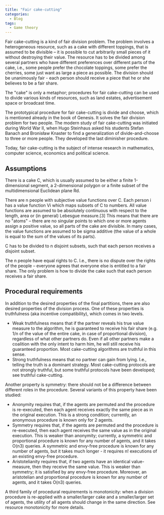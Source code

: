 ```yaml
---
title: "Fair cake-cutting"
categories:
  - Blog
tags:
  - Game theory
---
```


Fair cake-cutting is a kind of fair division problem. The problem involves a heterogeneous resource, such as a cake with different toppings, that is assumed to be divisible – it is possible to cut arbitrarily small pieces of it without destroying their value. The resource has to be divided among several partners who have different preferences over different parts of the cake, i.e., some people prefer the chocolate toppings, some prefer the cherries, some just want as large a piece as possible. The division should be unanimously fair - each person should receive a piece that he or she believes to be a fair share.

The "cake" is only a metaphor; procedures for fair cake-cutting can be used to divide various kinds of resources, such as land estates, advertisement space or broadcast time.

The prototypical procedure for fair cake-cutting is divide and choose, which is mentioned already in the book of Genesis. It solves the fair division problem for two people. The modern study of fair cake-cutting was initiated during World War II, when Hugo Steinhaus asked his students Stefan Banach and Bronisław Knaster to find a generalization of divide-and-choose to three or more people. They developed the last diminisher procedure. 

Today, fair cake-cutting is the subject of intense research in mathematics, computer science, economics and political science. 

<h2>Assumptions</h2>

There is a cake C, which is usually assumed to be either a finite 1-dimensional segment, a 2-dimensional polygon or a finite subset of the multidimensional Euclidean plane Rd.

There are n people with subjective value functions over C. Each person i has a value function Vi which maps subsets of C to numbers. All value functions are assumed to be absolutely continuous with respect to the length, area or (in general) Lebesgue measure.[3] This means that there are no "atoms" – there are no singular points to which one or more agents assign a positive value, so all parts of the cake are divisible. In many cases, the value functions are assumed to be sigma additive (the value of a whole is equal to the sum of the values of its parts).

C has to be divided to n disjoint subsets, such that each person receives a disjoint subset.

The n people have equal rights to C. I.e., there is no dispute over the rights of the people – everyone agrees that everyone else is entitled to a fair share. The only problem is how to divide the cake such that each person receives a fair share.


<h2>Procedural requirements</h2>

In addition to the desired properties of the final partitions, there are also desired properties of the division process. One of these properties is truthfulness (aka incentive compatibility), which comes in two levels.

<ul>
<li>Weak truthfulness means that if the partner reveals his true value measure to the algorithm, he is guaranteed to receive his fair share (e.g. 1/n of the value of the entire cake, in case of proportional division), regardless of what other partners do. Even if all other partners make a coalition with the only intent to harm him, he will still receive his guaranteed proportion. Most cake-cutting algorithms are truthful in this sense.</li>
<li>Strong truthfulness means that no partner can gain from lying. I.e., telling the truth is a dominant strategy. Most cake-cutting protocols are not strongly truthful, but some truthful protocols have been developed; see truthful cake-cutting.</li>
</ul>

Another property is symmetry: there should not be a difference between different roles in the procedure. Several variants of this property have been studied:

<ul>
<li>Anonymity requires that, if the agents are permuted and the procedure is re-executed, then each agent receives exactly the same piece as in the original execution. This is a strong condition; currently, an anonymous procedure is known only for 2 agents.</li>
<li>Symmetry requires that, if the agents are permuted and the procedure is re-executed, then each agent receives the same value as in the original execution. This is weaker than anonymity; currently, a symmetric and proportional procedure is known for any number of agents, and it takes O(n3) queries. A symmetric and envy-free procedure is known for any number of agents, but it takes much longer - it requires n! executions of an existing envy-free procedure.</li>
<li>Aristotelianity requires that, if two agents have an identical value-measure, then they receive the same value. This is weaker than symmetry; it is satisfied by any envy-free procedure. Moreover, an aristotelian and proportional procedure is known for any number of agents, and it takes O(n3) queries.</li>
</ul>


A third family of procedural requirements is monotonicity: when a division procedure is re-applied with a smaller/larger cake and a smaller/larger set of agents, the utility of all agents should change in the same direction. See resource monotonicity for more details. 